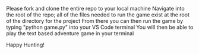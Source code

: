 Please fork and clone the entire repo to your local machine
Navigate into the root of the repo; all of the files needed to run the game exist at the root of the directory for the project
From there you can then run the game by typing "python game.py" into your VS Code terminal 
You will then be able to play the text based adventure game in your terminal

Happy Hunting! 
